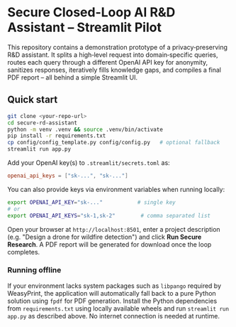 
# Secure Closed-Loop AI R&D Assistant – Streamlit Pilot

This repository contains a demonstration prototype of a privacy‑preserving R&D assistant.
It splits a high‑level request into domain‑specific queries, routes each query through a
different OpenAI API key for anonymity, sanitizes responses, iteratively fills knowledge gaps,
and compiles a final PDF report – all behind a simple Streamlit UI.

## Quick start

```bash
git clone <your‑repo‑url>
cd secure-rd-assistant
python -m venv .venv && source .venv/bin/activate
pip install -r requirements.txt
cp config/config_template.py config/config.py   # optional fallback
streamlit run app.py
```

Add your OpenAI key(s) to `.streamlit/secrets.toml` as:

```toml
openai_api_keys = ["sk-...", "sk-..."]
```

You can also provide keys via environment variables when running locally:

```bash
export OPENAI_API_KEY="sk-..."           # single key
# or
export OPENAI_API_KEYS="sk-1,sk-2"        # comma separated list
```

Open your browser at `http://localhost:8501`, enter a project description
(e.g. "Design a drone for wildfire detection") and click **Run Secure Research**.
A PDF report will be generated for download once the loop completes.

### Running offline

If your environment lacks system packages such as `libpango` required by
WeasyPrint, the application will automatically fall back to a pure Python
solution using `fpdf` for PDF generation. Install the Python dependencies from
`requirements.txt` using locally available wheels and run `streamlit run app.py`
as described above. No internet connection is needed at runtime.
